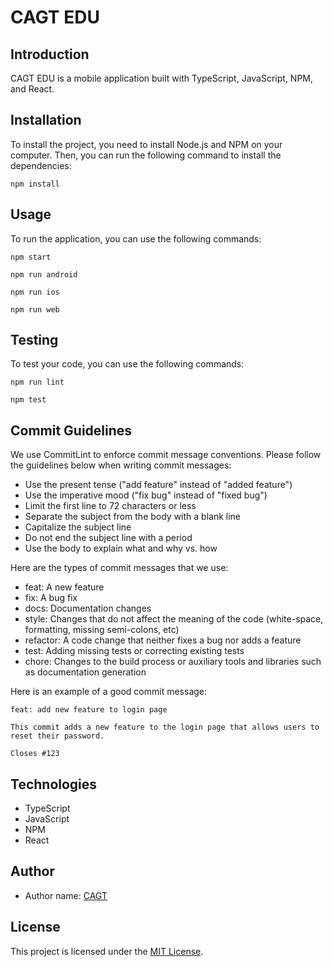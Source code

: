 # CAGT EDU

## Introduction

CAGT EDU is a mobile application built with TypeScript, JavaScript, NPM, and React.

## Installation

To install the project, you need to install Node.js and NPM on your computer. Then, you can run the following command to install the dependencies:

```
npm install
```

## Usage

To run the application, you can use the following commands:

```
npm start
```

```
npm run android
```

```
npm run ios
```

```
npm run web
```

## Testing

To test your code, you can use the following commands:

```
npm run lint
```

```
npm test
```

## Commit Guidelines

We use CommitLint to enforce commit message conventions. Please follow the guidelines below when writing commit messages:

- Use the present tense ("add feature" instead of "added feature")
- Use the imperative mood ("fix bug" instead of "fixed bug")
- Limit the first line to 72 characters or less
- Separate the subject from the body with a blank line
- Capitalize the subject line
- Do not end the subject line with a period
- Use the body to explain what and why vs. how

Here are the types of commit messages that we use:

- feat: A new feature
- fix: A bug fix
- docs: Documentation changes
- style: Changes that do not affect the meaning of the code (white-space, formatting, missing semi-colons, etc)
- refactor: A code change that neither fixes a bug nor adds a feature
- test: Adding missing tests or correcting existing tests
- chore: Changes to the build process or auxiliary tools and libraries such as documentation generation

Here is an example of a good commit message:

```
feat: add new feature to login page

This commit adds a new feature to the login page that allows users to reset their password.

Closes #123
```

## Technologies

- TypeScript
- JavaScript
- NPM
- React

## Author

- Author name: [CAGT](https://github.com/minhducdma)

## License

This project is licensed under the [MIT License](https://opensource.org/licenses/MIT).
